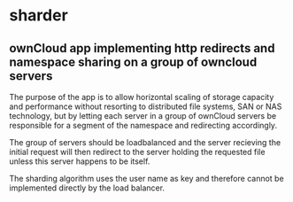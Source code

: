 sharder
=======
ownCloud app implementing http redirects and namespace sharing on a group of owncloud
servers
-------

The purpose of the app is to allow horizontal scaling of storage capacity and performance
without resorting to distributed file systems, SAN or NAS technology, but by letting each
server in a group of ownCloud servers be responsible for a segment of the namespace and
redirecting accordingly.

The group of servers should be loadbalanced and the server recieving the initial request
will then redirect to the server holding the requested file unless this server happens to
be itself.

The sharding algorithm uses the user name as key and therefore cannot be implemented
directly by the load balancer.